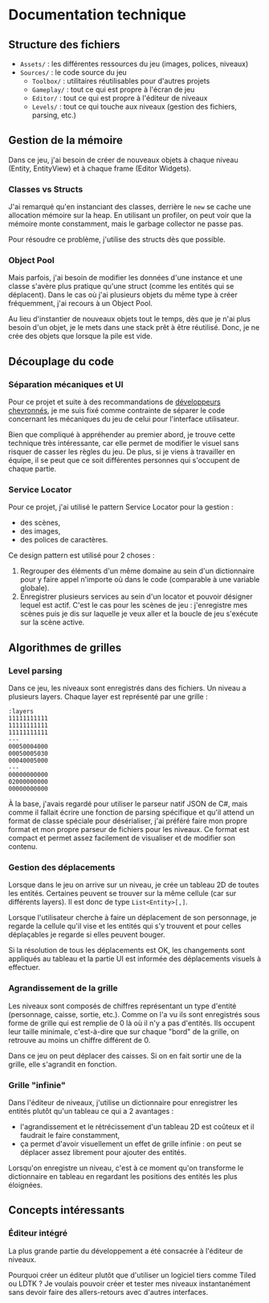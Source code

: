 # Documentation technique

## Structure des fichiers

- `Assets/` : les différentes ressources du jeu (images, polices, niveaux)
- `Sources/` : le code source du jeu
  - `Toolbox/` : utilitaires réutilisables pour d'autres projets
  - `Gameplay/` : tout ce qui est propre à l'écran de jeu
  - `Editor/` : tout ce qui est propre à l'éditeur de niveaux
  - `Levels/` : tout ce qui touche aux niveaux (gestion des fichiers, parsing, etc.)

## Gestion de la mémoire

Dans ce jeu, j'ai besoin de créer de nouveaux objets à chaque niveau (Entity, EntityView)
et à chaque frame (Editor Widgets).

### Classes vs Structs

J'ai remarqué qu'en instanciant des classes, derrière le `new` se cache une allocation
mémoire sur la heap. En utilisant un profiler, on peut voir que la mémoire monte
constamment, mais le garbage collector ne passe pas.

Pour résoudre ce problème, j'utilise des structs dès que possible.

### Object Pool

Mais parfois, j'ai besoin de modifier les données d'une instance et une classe s'avère
plus pratique qu'une struct (comme les entités qui se déplacent). Dans le cas où j'ai
plusieurs objets du même type à créer fréquemment, j'ai recours à un Object Pool.

Au lieu d'instantier de nouveaux objets tout le temps, dès que je n'ai plus besoin d'un
objet, je le mets dans une stack prêt à être réutilisé. Donc, je ne crée des objets que
lorsque la pile est vide.

## Découplage du code

### Séparation mécaniques et UI

Pour ce projet et suite à des recommandations de
[développeurs](https://www.youtube.com/watch?v=Zzo5JTY8zjg)
[chevronnés](https://www.youtube.com/watch?v=drCnFueS4og),
je me suis fixé comme contrainte de séparer le code concernant les mécaniques du jeu
de celui pour l'interface utilisateur.

Bien que compliqué à appréhender au premier abord, je trouve cette technique très
intéressante, car elle permet de modifier le visuel sans risquer de casser les règles du
jeu. De plus, si je viens à travailler en équipe, il se peut que ce soit différentes
personnes qui s'occupent de chaque partie.

### Service Locator

Pour ce projet, j'ai utilisé le pattern Service Locator pour la gestion :
- des scènes,
- des images,
- des polices de caractères.

Ce design pattern est utilisé pour 2 choses :
1. Regrouper des éléments d'un même domaine au sein d'un dictionnaire
pour y faire appel n'importe où dans le code (comparable à une variable globale).
2. Enregistrer plusieurs services au sein d'un locator et pouvoir désigner lequel est
actif. C'est le cas pour les scènes de jeu : j'enregistre mes scènes puis je dis sur
laquelle je veux aller et la boucle de jeu s'exécute sur la scène active.

## Algorithmes de grilles

### Level parsing

Dans ce jeu, les niveaux sont enregistrés dans des fichiers. Un niveau a plusieurs layers.
Chaque layer est représenté par une grille :
```
:layers
11111111111
11111111111
11111111111
---
00050004000
00050005030
00040005000
---
00000000000
02000000000
00000000000
```
À la base, j'avais regardé pour utiliser le parseur natif JSON de C#, mais comme il fallait
écrire une fonction de parsing spécifique et qu'il attend un format de classe spéciale pour
désérialiser, j'ai préféré faire mon propre format et mon propre parseur de fichiers pour
les niveaux. Ce format est compact et permet assez facilement de visualiser et de modifier
son contenu.

### Gestion des déplacements

Lorsque dans le jeu on arrive sur un niveau, je crée un tableau 2D de toutes les entités.
Certaines peuvent se trouver sur la même cellule (car sur différents layers). Il est donc
de type `List<Entity>[,]`.

Lorsque l'utilisateur cherche à faire un déplacement de son personnage, je regarde la
cellule qu'il vise et les entités qui s'y trouvent et pour celles déplaçables je regarde
si elles peuvent bouger.

Si la résolution de tous les déplacements est OK, les changements sont appliqués au
tableau et la partie UI est informée des déplacements visuels à effectuer.

### Agrandissement de la grille

Les niveaux sont composés de chiffres représentant un type d'entité (personnage, caisse,
sortie, etc.). Comme on l'a vu ils sont enregistrés sous forme de grille qui est remplie
de 0 là où il n'y a pas d'entités. Ils occupent leur taille minimale, c'est-à-dire que
sur chaque "bord" de la grille, on retrouve au moins un chiffre différent de 0.

Dans ce jeu on peut déplacer des caisses. Si on en fait sortir une de la grille, elle
s'agrandit en fonction.

### Grille "infinie"

Dans l'éditeur de niveaux, j'utilise un dictionnaire pour enregistrer les entités plutôt
qu'un tableau ce qui a 2 avantages :
- l'agrandissement et le rétrécissement d'un tableau 2D est coûteux et il faudrait le faire
constamment,
- ça permet d'avoir visuellement un effet de grille infinie : on peut se déplacer assez
librement pour ajouter des entités.

Lorsqu'on enregistre un niveau, c'est à ce moment qu'on transforme le dictionnaire en 
tableau en regardant les positions des entités les plus éloignées.

## Concepts intéressants

### Éditeur intégré

La plus grande partie du développement a été consacrée à l'éditeur de niveaux.

Pourquoi créer un éditeur plutôt que d'utiliser un logiciel tiers comme Tiled ou LDTK ?
Je voulais pouvoir créer et tester mes niveaux instantanément sans devoir faire des
allers-retours avec d'autres interfaces.
